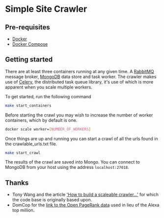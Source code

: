 # Simple Site Crawler


## Pre-requisites

- [Docker](https://docs.docker.com/install/#supported-platforms)
- [Docker Compose](https://docs.docker.com/compose/install/#prerequisites)

## Getting started

There are at least three containers running at any given time. A [RabbitMQ](https://www.rabbitmq.com/) message broker,
[MongoDB](https://docs.mongodb.com/) data store and task worker. The crawler makes use of [Celery](http://www.celeryproject.org/),
the distributed task queue library, it's use of which is more apparent when you scale multiple workers.

To get started, run the following command

```bash
make start_containers
```

Before starting the crawl you may wish to increase the number of worker containers, which by default is one.

```bash
docker scale worker=[NUMBER_OF_WORKERS]
```

Once things are up and running you can start a crawl of all the urls found in the crawlable_urls.txt file.

```bash
make start_crawl
```

The results of the crawl are saved into Mongo. You can connect to MongoDB from your host using the address `localhost:27018`.

## Thanks

- Tony Wang and the article ['How to build a scaleable crawler...'](https://medium.com/@tonywangcn/how-to-build-a-scaleable-crawler-to-crawl-million-pages-with-a-single-machine-in-just-2-hours-ab3e238d1c22) for which the code base is originally based upon.
- DomCop for the [link to the Open PageRank data](https://www.domcop.com/top-10-million-websites) used in lieu of the Alexa top million.